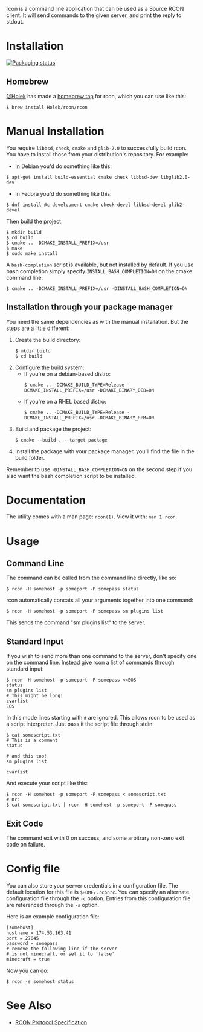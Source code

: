 rcon is a command line application that can be used as a Source RCON client.
It will send commands to the given server, and print the reply to stdout.

# Installation

[![Packaging status](https://repology.org/badge/vertical-allrepos/rcon.svg)](https://repology.org/project/rcon/versions)

## Homebrew

[@Holek](https://github.com/Holek) has made a
[homebrew tap](https://github.com/Holek/homebrew-rcon) for rcon, which you can
use like this:

```
$ brew install Holek/rcon/rcon
```

# Manual Installation

You require ```libbsd```, ```check```, ```cmake``` and ```glib-2.0```
to successfully build rcon. You have to install those from your distribution's
repository. For example:

- In Debian you'd do something like this:
```shell
$ apt-get install build-essential cmake check libbsd-dev libglib2.0-dev
```

- In Fedora you'd do something like this:
```shell
$ dnf install @c-development cmake check-devel libbsd-devel glib2-devel
```

Then build the project:

```shell
$ mkdir build
$ cd build
$ cmake .. -DCMAKE_INSTALL_PREFIX=/usr
$ make
$ sudo make install
```

A ```bash-completion``` script is available, but not installed by default.
If you use bash completion simply specify ```INSTALL_BASH_COMPLETION=ON``` on
the cmake command line:

```shell
$ cmake .. -DCMAKE_INSTALL_PREFIX=/usr -DINSTALL_BASH_COMPLETION=ON
```

## Installation through your package manager

You need the same dependencies as with the manual installation. But the steps
are a little different:

1. Create the build directory:
    ```shell
    $ mkdir build
    $ cd build
    ```
2. Configure the build system:
    - If you're on a debian-based distro:
        ```shell
        $ cmake .. -DCMAKE_BUILD_TYPE=Release -DCMAKE_INSTALL_PREFIX=/usr -DCMAKE_BINARY_DEB=ON
        ```
    - If you're on a RHEL based distro:
        ```shell
        $ cmake .. -DCMAKE_BUILD_TYPE=Release -DCMAKE_INSTALL_PREFIX=/usr -DCMAKE_BINARY_RPM=ON
        ```
3. Build and package the project:
    ```shell
    $ cmake --build . --target package
    ```
4. Install the package with your package manager, you'll find the file in the build folder.

Remember to use `-DINSTALL_BASH_COMPLETION=ON` on the second step if you also
want the bash completion script to be installed.

# Documentation

The utility comes with a man page: ```rcon(1)```. View it with:
```man 1 rcon```.

# Usage

## Command Line

The command can be called from the command line directly, like so:

```
$ rcon -H somehost -p someport -P somepass status
```

rcon automatically concats all your arguments together into one command:

```
$ rcon -H somehost -p someport -P somepass sm plugins list
```

This sends the command "sm plugins list" to the server.

## Standard Input

If you wish to send more than one command to the server, don't specify one on
the command line. Instead give rcon a list of commands through standard input:

```shell
$ rcon -H somehost -p someport -P somepass <<EOS
status
sm plugins list
# This might be long!
cvarlist
EOS
```

In this mode lines starting with ```#``` are ignored. This allows rcon to be
used as a script interpreter. Just pass it the script file through stdin:

```shell
$ cat somescript.txt
# This is a comment
status

# and this too!
sm plugins list

cvarlist
```

And execute your script like this:

```shell
$ rcon -H somehost -p someport -P somepass < somescript.txt
# Or:
$ cat somescript.txt | rcon -H somehost -p someport -P somepass
```

## Exit Code

The command exit with 0 on success, and some arbitrary non-zero exit code on
failure.

# Config file

You can also store your server credentials in a configuration file. The default
location for this file is ```$HOME/.rconrc```. You can specify an alternate
configuration file through the ```-c``` option. Entries from this configuration
file are referenced through the ```-s``` option.

Here is an example configuration file:

```
[somehost]
hostname = 174.53.163.41
port = 27045
password = somepass
# remove the following line if the server
# is not minecraft, or set it to 'false'
minecraft = true
```

Now you can do:

```
$ rcon -s somehost status
```

# See Also

* [RCON Protocol Specification](https://developer.valvesoftware.com/wiki/Source_RCON_Protocol)
